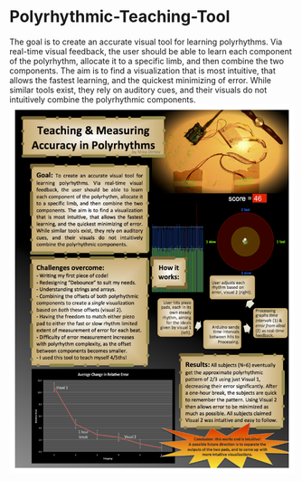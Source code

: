 # Polyrhythmic-Teaching-Tool

The goal is to create an accurate visual tool for learning polyrhythms. Via real-time visual feedback, the user should be able to learn each component of the polyrhythm, allocate it to a specific limb, and then combine the two components. The aim is to find a visualization that is most intuitive, that allows the fastest learning, and the quickest minimizing of error. While similar tools exist, they rely on auditory cues, and their visuals do not intuitively combine the polyrhythmic components.
![](https://www.github.com/madimov/Polyrhythmic-Teaching-Tool/blob/master/Polyrhythmic%20Teaching%20Tool%20Poster.png)
